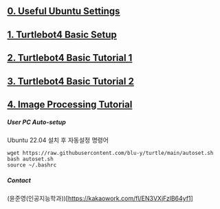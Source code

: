 ## [0. Useful Ubuntu Settings](https://blu-y.github.io/turtle/guide/ubuntu_setup)
## [1. Turtlebot4 Basic Setup](https://blu-y.github.io/turtle/guide/basic_setup)
## [2. Turtlebot4 Basic Tutorial 1](https://blu-y.github.io/turtle/guide/basic_tutorial_1)
## [3. Turtlebot4 Basic Tutorial 2](https://blu-y.github.io/turtle/guide/basic_tutorial_2)
## [4. Image Processing Tutorial](https://blu-y.github.io/turtle/guide/ip_tutorial)

##### User PC Auto-setup
Ubuntu 22.04 설치 후 자동설정 명령어
```
wget https://raw.githubusercontent.com/blu-y/turtle/main/autoset.sh
bash autoset.sh
source ~/.bashrc
```
##### Contact
(윤준영(인공지능학과))[https://kakaowork.com/fl/EN3VXjFzlB64yf1]
